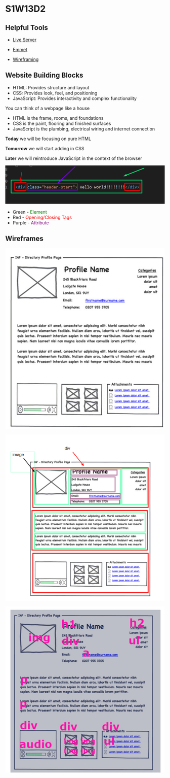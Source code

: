 # S1W13D2

## Helpful Tools

- [Live Server](https://marketplace.visualstudio.com/items?itemName=ritwickdey.LiveServer)

- [Emmet](https://docs.emmet.io/cheat-sheet/)

- [Wireframing](https://wireframe.cc/)

## Website Building Blocks

- HTML: Provides structure and layout
- CSS: Provides look, feel, and positioning
- JavaScript: Provides interactivity and complex functionality

You can think of a webpage like a house 
  - HTML is the frame, rooms, and foundations
  - CSS is the paint, flooring and finished surfaces
  - JavaScript is the plumbing, electrical wiring and internet connection

**Today** we will be focusing on pure HTML

**Tomorrow** we will start adding in CSS

**Later** we will reintroduce JavaScript in the context of the browser

![HTML](../../../images/html.png)

- Green - <span style="color:green;">Element</span>
- Red - <span style="color:red;">Opening/Closing Tags</span>
- Purple - <span style="color:purple;">Attribute</span>

## Wireframes

![profile-page](../../../images/profile-page.png)

![containers-wireframe](../../../images/boxes-wireframe.png)

![elements-wireframe](../../../images/elements.png)
